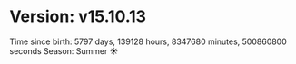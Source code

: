 # Version: v15.10.13
Time since birth: 5797 days, 139128 hours, 8347680 minutes, 500860800 seconds
Season: Summer ☀️
